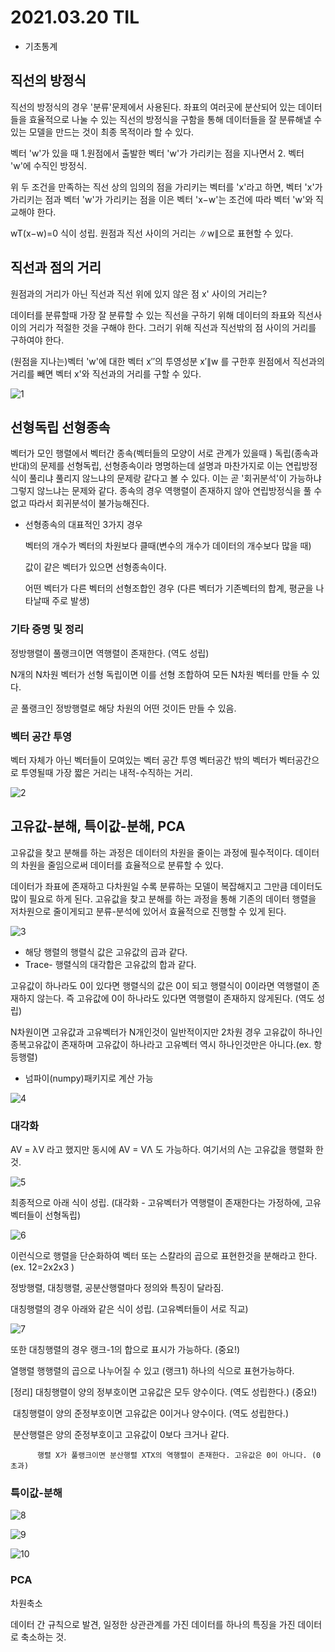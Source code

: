 # 2021.03.20 TIL

- 기초통계



## 직선의 방정식

직선의 방정식의 경우 '분류'문제에서 사용된다. 좌표의 여러곳에 분산되어 있는 데이터들을 효율적으로 나눌 수 있는 직선의 방정식을 구함을 통해 데이터들을 잘 분류해낼 수 있는 모델을 만드는 것이 최종 목적이라 할 수 있다.



벡터 'w'가 있을 때 1.원점에서 출발한 벡터 'w'가 가리키는 점을 지나면서 2. 벡터 'w'에 수직인 방정식.

위 두 조건을 만족하는 직선 상의 임의의 점을 가리키는 벡터를 'x'라고 하면, 벡터 'x'가 가리키는 점과 벡터 'w'가 가리키는 점을 이은 벡터 'x−w'는 조건에 따라 벡터 'w'와 직교해야 한다.

wT(x−w)=0 식이 성립. 원점과 직선 사이의 거리는 ∥w∥으로 표현할 수 있다.



## 직선과 점의 거리

원점과의 거리가 아닌 직선과 직선 위에 있지 않은 점 x' 사이의 거리는?

데이터를 분류할때 가장 잘 분류할 수 있는 직선을 구하기 위해 데이터의 좌표와 직선사이의 거리가 적절한 것을 구해야 한다. 그러기 위해 직선과 직선밖의 점 사이의 거리를 구하여야 한다.

(원점을 지나는)벡터 'w'에 대한 벡터 x′′의 투영성분 x′∥w 를 구한후 원점에서 직선과의 거리를 빼면 벡터 x'와 직선과의 거리를 구할 수 있다.

![1](https://user-images.githubusercontent.com/77723966/112603814-d6fb6d00-8e58-11eb-8e8b-bfd7946aa471.PNG)


## 선형독립 선형종속

벡터가 모인 행렬에서 벡터간 종속(벡터들의 모양이 서로 관계가 있을때 ) 독립(종속과 반대)의 문제를 선형독립, 선형종속이라 명명하는데 설명과 마찬가지로 이는 연립방정식이 풀리냐 풀리지 않느냐의 문제랑 같다고 볼 수 있다. 이는 곧 '회귀분석'이 가능하냐 그렇지 않느냐는 문제와 같다. 종속의 경우 역행렬이 존재하지 않아 연립방정식을 풀 수 없고 따라서 회귀분석이 불가능해진다. 

- 선형종속의 대표적인 3가지 경우

  벡터의 개수가 벡터의 차원보다 클때(변수의 개수가 데이터의 개수보다 많을 때)

  값이 같은 벡터가  있으면 선형종속이다.

  어떤 벡터가 다른 벡터의 선형조합인 경우 (다른 벡터가 기존벡터의 합계, 평균을 나타날때 주로 발생)



### 기타 증명 및 정리

정방행렬이 풀랭크이면 역행렬이 존재한다. (역도 성립)

N개의 N차원 벡터가 선형 독립이면 이를 선형 조합하여 모든 N차원 벡터를 만들 수 있다.

곧 풀랭크인 정방행렬로 해당 차원의 어떤 것이든 만들 수 있음.



### 벡터 공간 투영

벡터 자체가 아닌 벡터들이 모여있는 벡터 공간 투영 벡터공간 밖의 벡터가 벡터공간으로 투영될때 가장 짧은 거리는 내적-수직하는 거리.

![2](https://user-images.githubusercontent.com/77723966/112603834-dc58b780-8e58-11eb-92e1-567e725798da.PNG)



## 고유값-분해, 특이값-분해, PCA

고유값을 찾고 분해를 하는 과정은 데이터의 차원을 줄이는 과정에 필수적이다. 데이터의 차원을 줄임으로써 데이터를 효율적으로 분류할 수 있다. 

데이터가 좌표에 존재하고 다차원일 수록 분류하는 모델이 복잡해지고 그만큼 데이터도 많이 필요로 하게 된다. 고유값을 찾고 분해를 하는 과정을 통해 기존의 데이터 행렬을 저차원으로 줄이게되고 분류-분석에 있어서 효율적으로 진행할 수 있게 된다.



![3](https://user-images.githubusercontent.com/77723966/112603843-dfec3e80-8e58-11eb-9107-12a666c83ead.PNG)


- 해당 행렬의 행렬식 값은 고유값의 곱과 같다.
- Trace- 행렬식의 대각합은 고유값의 합과 같다.

고유값이 하나라도 0이 있다면 행렬식의 값은 0이 되고 행렬식이 0이라면 역행렬이 존재하지 않는다. 즉 고유값에 0이 하나라도 있다면 역행렬이 존재하지 않게된다. (역도 성립)

N차원이면 고유값과 고유벡터가 N개인것이 일반적이지만 2차원 경우 고유값이 하나인 종복고유값이 존재하며 고유값이 하나라고 고유벡터 역시 하나인것만은 아니다.(ex. 항등행렬)



- 넘파이(numpy)패키지로 계산 가능

![4](https://user-images.githubusercontent.com/77723966/112603855-e37fc580-8e58-11eb-8a6c-54fd43ceb561.PNG)


### 대각화

AV = λV 라고 했지만 동시에 AV = VΛ 도 가능하다. 여기서의 Λ는 고유값을 행렬화 한 것.

![5](https://user-images.githubusercontent.com/77723966/112603863-e67ab600-8e58-11eb-8ffa-84222dde4b35.PNG)


최종적으로 아래 식이 성립. (대각화 - 고유벡터가 역행렬이 존재한다는 가정하에, 고유벡터들이 선형독립)

![6](https://user-images.githubusercontent.com/77723966/112603871-e8dd1000-8e58-11eb-8f5e-0a3f949da324.PNG)


이런식으로 행렬을 단순화하여 벡터 또는 스칼라의 곱으로 표현한것을 분해라고 한다. (ex. 12=2x2x3 )



정방행렬, 대칭행렬, 공분산행렬마다 정의와 특징이 달라짐.

대칭행렬의 경우 아래와 같은 식이 성립. (고유벡터들이 서로 직교)

![7](https://user-images.githubusercontent.com/77723966/112603888-eda1c400-8e58-11eb-960f-e9e6b3a74aa4.PNG)


또한 대칭행렬의 경우 랭크-1의 합으로 표시가 가능하다. (중요!)

열행렬 행행렬의 곱으로 나누어질 수 있고 (랭크1) 하나의 식으로 표현가능하다.

[정리] 대칭행렬이 양의 정부호이면 고유값은 모두 양수이다. (역도 성립한다.)  (중요!)

​           대칭행렬이 양의 준정부호이면 고유값은 0이거나 양수이다. (역도 성립한다.)

​	       분산행렬은 양의 준정부호이고 고유값이 0보다 크거나 같다.

 		  행렬 X가 풀랭크이면 분산행렬 XTX의 역행렬이 존재한다. 고유값은 0이 아니다. (0 초과)

### 특이값-분해

![8](https://user-images.githubusercontent.com/77723966/112603902-f1354b00-8e58-11eb-8a0d-3e7db9f3291f.PNG)


![9](https://user-images.githubusercontent.com/77723966/112603929-f7c3c280-8e58-11eb-8eb4-4b7cd1b53994.PNG)

![10](https://user-images.githubusercontent.com/77723966/112603940-fbefe000-8e58-11eb-8a61-2f73c6ee844b.PNG)


### PCA

차원축소

데이터 간 규칙으로 발견, 일정한 상관관계를 가진 데이터를 하나의 특징을 가진 데이터로 축소하는 것.

